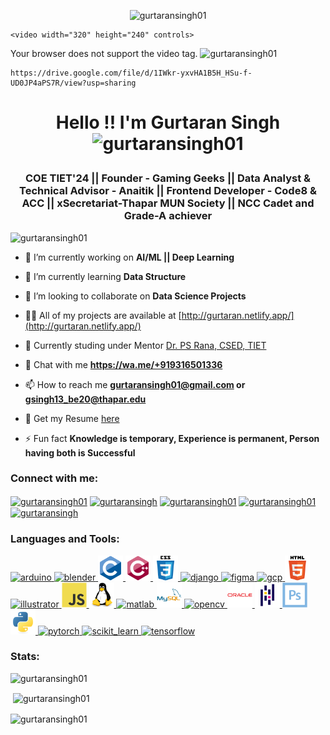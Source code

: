
<p align="center"> 
    <img src="https://blush.design/api/download?shareUri=yqIP6UOvAWpxXq-d&c=Skin_0%7Eedb98a&w=800&h=800&fm=png" width="5%" height="5%" alt="gurtaransingh01" />
    
    <video width="320" height="240" controls>
  <source src="https://drive.google.com/file/d/1IWkr-yxvHA1B5H_HSu-f-UD0JP4aPS7R/view?usp=sharing" type="video/mp4">
  <source src="https://drive.google.com/file/d/1IWkr-yxvHA1B5H_HSu-f-UD0JP4aPS7R/view?usp=sharing" type="video/ogg">
Your browser does not support the video tag.
</video>
    <img src="https://drive.google.com/file/d/1IWkr-yxvHA1B5H_HSu-f-UD0JP4aPS7R/view?usp=sharing" width="5%" height="5%" alt="gurtaransingh01" />
    
    https://drive.google.com/file/d/1IWkr-yxvHA1B5H_HSu-f-UD0JP4aPS7R/view?usp=sharing
</p>
<h1 align="center">  Hello !!    I'm Gurtaran Singh  <img src="https://blush.design/api/download?shareUri=Nd5cfo9FMtAS8oL0&c=Skin_0%7Eedb98a&w=800&h=800&fm=png" width="4%" height="4%" alt="gurtaransingh01" />
<p>
    </p></h1>
<h3 align="center">COE TIET'24 || Founder - Gaming Geeks || Data Analyst & Technical Advisor - Anaitik || Frontend Developer - Code8 & ACC || xSecretariat-Thapar MUN Society || NCC Cadet and Grade-A achiever</h3>


<!-- <p align="center"> <img src="https://blush.design/api/download?shareUri=Nd5cfo9FMtAS8oL0&c=Skin_0%7Eedb98a&w=800&h=800&fm=png" width="10%" height="10%" alt="gurtaransingh01" /> 
    </p> -->

  
<p align="left"> <img src="https://komarev.com/ghpvc/?username=gurtaransingh01&label=Profile%20views&color=ff4013&style=plastic" alt="gurtaransingh01" /> </p>



- 🔭 I’m currently working on **AI/ML || Deep Learning**

- 🌱 I’m currently learning **Data Structure**

- 👯 I’m looking to collaborate on **Data Science Projects**

- 👨‍💻 All of my projects are available at [http://gurtaran.netlify.app/](http://gurtaran.netlify.app/)

- 📝 Currently studing under Mentor [Dr. PS Rana, CSED, TIET](https://www.psrana.com/)

- 💬 Chat with me **https://wa.me/+919316501336**

- 📫 How to reach me **gurtaransingh01@gmail.com or gsingh13_be20@thapar.edu**

- 📄 Get my Resume [here](https://drive.google.com/file/d/1DCVNX2N4xBB-7SROgDMOLczVukf08QGw/view?usp=sharing)

- ⚡ Fun fact **Knowledge is temporary, Experience is permanent, Person having both is Successful**

<h3 align="left">Connect with me:</h3>
<p align="left">
<a href="https://twitter.com/gurtaransingh01" target="blank"><img align="center" src="https://raw.githubusercontent.com/rahuldkjain/github-profile-readme-generator/master/src/images/icons/Social/twitter.svg" alt="gurtaransingh01" height="30" width="40" /></a>
<a href="https://linkedin.com/in/gurtaransingh" target="blank"><img align="center" src="https://raw.githubusercontent.com/rahuldkjain/github-profile-readme-generator/master/src/images/icons/Social/linked-in-alt.svg" alt="gurtaransingh" height="30" width="40" /></a>
<a href="https://kaggle.com/gurtaransingh01" target="blank"><img align="center" src="https://raw.githubusercontent.com/rahuldkjain/github-profile-readme-generator/master/src/images/icons/Social/kaggle.svg" alt="gurtaransingh01" height="30" width="40" /></a>
<a href="https://instagram.com/gurtaransingh01" target="blank"><img align="center" src="https://raw.githubusercontent.com/rahuldkjain/github-profile-readme-generator/master/src/images/icons/Social/instagram.svg" alt="gurtaransingh01" height="30" width="40" /></a>
<a href="https://www.youtube.com/c/gurtaransingh" target="blank"><img align="center" src="https://raw.githubusercontent.com/rahuldkjain/github-profile-readme-generator/master/src/images/icons/Social/youtube.svg" alt="gurtaransingh" height="30" width="40" /></a>
</p>

<h3 align="left">Languages and Tools:</h3>
<p align="left"> <a href="https://www.arduino.cc/" target="_blank" rel="noreferrer"> <img src="https://cdn.worldvectorlogo.com/logos/arduino-1.svg" alt="arduino" width="40" height="40"/> </a> <a href="https://www.blender.org/" target="_blank" rel="noreferrer"> <img src="https://download.blender.org/branding/community/blender_community_badge_white.svg" alt="blender" width="40" height="40"/> </a> <a href="https://www.cprogramming.com/" target="_blank" rel="noreferrer"> <img src="https://raw.githubusercontent.com/devicons/devicon/master/icons/c/c-original.svg" alt="c" width="40" height="40"/> </a> <a href="https://www.w3schools.com/cpp/" target="_blank" rel="noreferrer"> <img src="https://raw.githubusercontent.com/devicons/devicon/master/icons/cplusplus/cplusplus-original.svg" alt="cplusplus" width="40" height="40"/> </a> <a href="https://www.w3schools.com/css/" target="_blank" rel="noreferrer"> <img src="https://raw.githubusercontent.com/devicons/devicon/master/icons/css3/css3-original-wordmark.svg" alt="css3" width="40" height="40"/> </a> <a href="https://www.djangoproject.com/" target="_blank" rel="noreferrer"> <img src="https://cdn.worldvectorlogo.com/logos/django.svg" alt="django" width="40" height="40"/> </a> <a href="https://www.figma.com/" target="_blank" rel="noreferrer"> <img src="https://www.vectorlogo.zone/logos/figma/figma-icon.svg" alt="figma" width="40" height="40"/> </a> <a href="https://cloud.google.com" target="_blank" rel="noreferrer"> <img src="https://www.vectorlogo.zone/logos/google_cloud/google_cloud-icon.svg" alt="gcp" width="40" height="40"/> </a> <a href="https://www.w3.org/html/" target="_blank" rel="noreferrer"> <img src="https://raw.githubusercontent.com/devicons/devicon/master/icons/html5/html5-original-wordmark.svg" alt="html5" width="40" height="40"/> </a> <a href="https://www.adobe.com/in/products/illustrator.html" target="_blank" rel="noreferrer"> <img src="https://www.vectorlogo.zone/logos/adobe_illustrator/adobe_illustrator-icon.svg" alt="illustrator" width="40" height="40"/> </a> <a href="https://developer.mozilla.org/en-US/docs/Web/JavaScript" target="_blank" rel="noreferrer"> <img src="https://raw.githubusercontent.com/devicons/devicon/master/icons/javascript/javascript-original.svg" alt="javascript" width="40" height="40"/> </a> <a href="https://www.linux.org/" target="_blank" rel="noreferrer"> <img src="https://raw.githubusercontent.com/devicons/devicon/master/icons/linux/linux-original.svg" alt="linux" width="40" height="40"/> </a> <a href="https://www.mathworks.com/" target="_blank" rel="noreferrer"> <img src="https://upload.wikimedia.org/wikipedia/commons/2/21/Matlab_Logo.png" alt="matlab" width="40" height="40"/> </a> <a href="https://www.mysql.com/" target="_blank" rel="noreferrer"> <img src="https://raw.githubusercontent.com/devicons/devicon/master/icons/mysql/mysql-original-wordmark.svg" alt="mysql" width="40" height="40"/> </a> <a href="https://opencv.org/" target="_blank" rel="noreferrer"> <img src="https://www.vectorlogo.zone/logos/opencv/opencv-icon.svg" alt="opencv" width="40" height="40"/> </a> <a href="https://www.oracle.com/" target="_blank" rel="noreferrer"> <img src="https://raw.githubusercontent.com/devicons/devicon/master/icons/oracle/oracle-original.svg" alt="oracle" width="40" height="40"/> </a> <a href="https://pandas.pydata.org/" target="_blank" rel="noreferrer"> <img src="https://raw.githubusercontent.com/devicons/devicon/2ae2a900d2f041da66e950e4d48052658d850630/icons/pandas/pandas-original.svg" alt="pandas" width="40" height="40"/> </a> <a href="https://www.photoshop.com/en" target="_blank" rel="noreferrer"> <img src="https://raw.githubusercontent.com/devicons/devicon/master/icons/photoshop/photoshop-line.svg" alt="photoshop" width="40" height="40"/> </a> <a href="https://www.python.org" target="_blank" rel="noreferrer"> <img src="https://raw.githubusercontent.com/devicons/devicon/master/icons/python/python-original.svg" alt="python" width="40" height="40"/> </a> <a href="https://pytorch.org/" target="_blank" rel="noreferrer"> <img src="https://www.vectorlogo.zone/logos/pytorch/pytorch-icon.svg" alt="pytorch" width="40" height="40"/> </a> <a href="https://scikit-learn.org/" target="_blank" rel="noreferrer"> <img src="https://upload.wikimedia.org/wikipedia/commons/0/05/Scikit_learn_logo_small.svg" alt="scikit_learn" width="40" height="40"/> </a> <a href="https://www.tensorflow.org" target="_blank" rel="noreferrer"> <img src="https://www.vectorlogo.zone/logos/tensorflow/tensorflow-icon.svg" alt="tensorflow" width="40" height="40"/> </a> </p>

<h3 align="left">Stats:</h3>
<!-- <p><a href="https://drive.google.com/file/d/1CVR0mA0k_fg7qd3ciWKj-075qLeihVEN/view?usp=sharing"> -->
  
<!-- <img align="left" src="https://cdn.buymeacoffee.com/buttons/v2/default-yellow.png" height="50" width="210" alt="https://drive.google.com/file/d/1CVR0mA0k_fg7qd3ciWKj-075qLeihVEN/view?usp=sharing" /></a></p> -->

<p><img align="left" src="https://github-readme-stats.vercel.app/api/top-langs?username=gurtaransingh01&show_icons=true&theme=onedark&locale=en&layout=compact" alt="gurtaransingh01" /></p><br>

<p>&nbsp;<img align="center" src="https://github-readme-stats.vercel.app/api?username=gurtaransingh01&show_icons=true&theme=onedark&locale=en" alt="gurtaransingh01" /></p>

<p><img align="center" src="https://github-readme-streak-stats.herokuapp.com/?user=gurtaransingh01&theme=dark" alt="gurtaransingh01" /></p>


